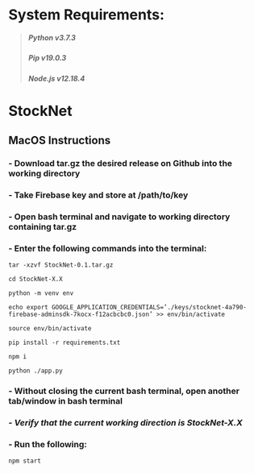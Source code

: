 # System Requirements:
> ##### Python v3.7.3
> ##### Pip v19.0.3
> ##### Node.js v12.18.4 

# StockNet 

## MacOS Instructions

###   - Download tar.gz the desired release on Github into the working directory

###   - Take Firebase key and store at /path/to/key

###   - Open bash terminal and navigate to working directory containing tar.gz

###   - Enter the following commands into the terminal:

`tar -xzvf StockNet-0.1.tar.gz`

`cd StockNet-X.X`

`python -m venv env`

`echo export GOOGLE_APPLICATION_CREDENTIALS=’./keys/stocknet-4a790-firebase-adminsdk-7kocx-f12acbcbc0.json’ >> env/bin/activate`

`source env/bin/activate`

`pip install -r requirements.txt`

`npm i`

`python ./app.py`


###   - Without closing the current bash terminal, open another tab/window in bash terminal

###   - *Verify that the current working direction is StockNet-X.X*

###   - Run the following:

`npm start`



